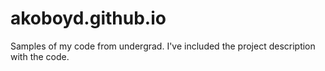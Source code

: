 # akoboyd.github.io
Samples of my code from undergrad. I've included the project description with the code. 
